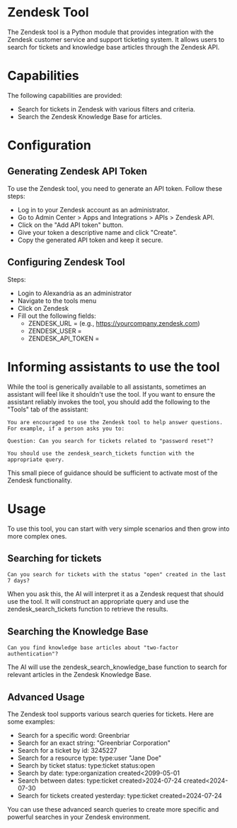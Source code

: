 # Zendesk Tool

The Zendesk tool is a Python module that provides integration with the Zendesk customer service and support ticketing system. It allows users to search for tickets and knowledge base articles through the Zendesk API.

# Capabilities

The following capabilities are provided:

* Search for tickets in Zendesk with various filters and criteria.
* Search the Zendesk Knowledge Base for articles.

# Configuration
## Generating Zendesk API Token

To use the Zendesk tool, you need to generate an API token. Follow these steps:

* Log in to your Zendesk account as an administrator.
* Go to Admin Center > Apps and Integrations > APIs > Zendesk API.
* Click on the "Add API token" button.
* Give your token a descriptive name and click "Create".
* Copy the generated API token and keep it secure.

## Configuring Zendesk Tool

Steps:

* Login to Alexandria as an administrator
* Navigate to the tools menu
* Click on Zendesk
* Fill out the following fields:
    * ZENDESK_URL = (e.g., https://yourcompany.zendesk.com)
    * ZENDESK_USER =
    * ZENDESK_API_TOKEN =

# Informing assistants to use the tool

While the tool is generically available to all assistants, sometimes an assistant will feel like it shouldn't use the tool. If you want to ensure the assistant reliably invokes the tool, you should add the following to the "Tools" tab of the assistant:

```
You are encouraged to use the Zendesk tool to help answer questions. For example, if a person asks you to:

Question: Can you search for tickets related to "password reset"?

You should use the zendesk_search_tickets function with the appropriate query.
```

This small piece of guidance should be sufficient to activate most of the Zendesk functionality.

# Usage

To use this tool, you can start with very simple scenarios and then grow into more complex ones.

## Searching for tickets

```
Can you search for tickets with the status "open" created in the last 7 days?
```
When you ask this, the AI will interpret it as a Zendesk request that should use the tool. It will construct an appropriate query and use the zendesk_search_tickets function to retrieve the results.

## Searching the Knowledge Base
```
Can you find knowledge base articles about "two-factor authentication"?
```
The AI will use the zendesk_search_knowledge_base function to search for relevant articles in the Zendesk Knowledge Base.

## Advanced Usage

The Zendesk tool supports various search queries for tickets. Here are some examples:

* Search for a specific word: Greenbriar
* Search for an exact string: "Greenbriar Corporation"
* Search for a ticket by id: 3245227
* Search for a resource type: type:user "Jane Doe"
* Search by ticket status: type:ticket status:open
* Search by date: type:organization created<2099-05-01
* Search between dates: type:ticket created>2024-07-24 created<2024-07-30
* Search for tickets created yesterday: type:ticket created=2024-07-24

You can use these advanced search queries to create more specific and powerful searches in your Zendesk environment.